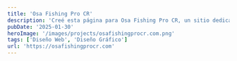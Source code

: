 ```yaml
---
title: 'Osa Fishing Pro CR'
description: 'Creé esta página para Osa Fishing Pro CR, un sitio dedicado a los amantes de la pesca en Costa Rica. Su diseño práctico y visualmente atractivo resalta servicios, equipos y experiencias de pesca, conectando a los usuarios con la pasión por el mar.'
pubDate: '2025-01-30'
heroImage: '/images/projects/osafishingprocr.com.png'
tags: ['Diseño Web', 'Diseño Gráfico']
url: 'https://osafishingprocr.com'
---
```

